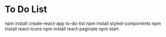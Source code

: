 # To Do List


npm install create-react-app to-do-list
npm install styled-components
npm install react-icons
npm install react-paginate
npm start

